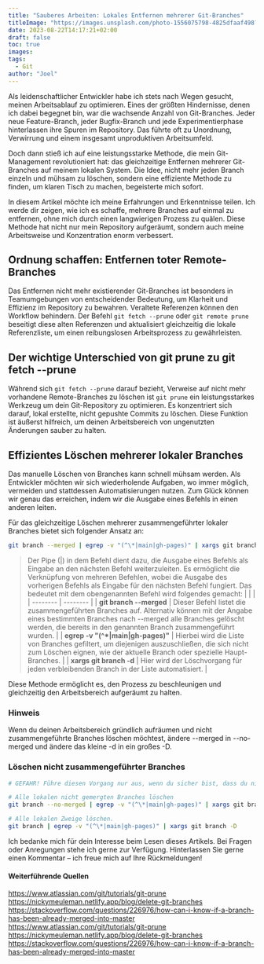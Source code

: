```yaml
---
title: "Sauberes Arbeiten: Lokales Entfernen mehrerer Git-Branches"
titleImage: "https://images.unsplash.com/photo-1556075798-4825dfaaf498?ixlib=rb-4.0.3&ixid=M3wxMjA3fDB8MHxwaG90by1wYWdlfHx8fGVufDB8fHx8fA%3D%3D&auto=format&fit=crop&w=2952&q=80"
date: 2023-08-22T14:17:21+02:00
draft: false
toc: true
images:
tags:
  - Git
author: "Joel"
---
```


Als leidenschaftlicher Entwickler habe ich stets nach Wegen gesucht, meinen Arbeitsablauf zu optimieren. Eines der größten Hindernisse, denen ich dabei begegnet bin, war die wachsende Anzahl von Git-Branches. Jeder neue Feature-Branch, jeder Bugfix-Branch und jede Experimentierphase hinterlassen ihre Spuren im Repository. Das führte oft zu Unordnung, Verwirrung und einem insgesamt unproduktiven Arbeitsumfeld.

Doch dann stieß ich auf eine leistungsstarke Methode, die mein Git-Management revolutioniert hat: das gleichzeitige Entfernen mehrerer Git-Branches auf meinem lokalen System. Die Idee, nicht mehr jeden Branch einzeln und mühsam zu löschen, sondern eine effiziente Methode zu finden, um klaren Tisch zu machen, begeisterte mich sofort.

In diesem Artikel möchte ich meine Erfahrungen und Erkenntnisse teilen. Ich werde dir zeigen, wie ich es schaffe, mehrere Branches auf einmal zu entfernen, ohne mich durch einen langwierigen Prozess zu quälen. Diese Methode hat nicht nur mein Repository aufgeräumt, sondern auch meine Arbeitsweise und Konzentration enorm verbessert.

## Ordnung schaffen: Entfernen toter Remote-Branches

Das Entfernen nicht mehr existierender Git-Branches ist besonders in Teamumgebungen von entscheidender Bedeutung, um Klarheit und Effizienz im Repository zu bewahren. Veraltete Referenzen können den Workflow behindern. Der Befehl `git fetch --prune` oder `git remote prune` beseitigt diese alten Referenzen und aktualisiert gleichzeitig die lokale Referenzliste, um einen reibungslosen Arbeitsprozess zu gewährleisten.


## Der wichtige Unterschied von git prune zu git fetch --prune

Während sich `git fetch --prune` darauf bezieht, Verweise auf nicht mehr vorhandene Remote-Branches zu löschen ist `git prune` ein leistungsstarkes Werkzeug um dein Git-Repository zu optimieren. Es konzentriert sich darauf, lokal erstellte, nicht gepushte Commits zu löschen. Diese Funktion ist äußerst hilfreich, um deinen Arbeitsbereich von ungenutzten Änderungen sauber zu halten.

## Effizientes Löschen mehrerer lokaler Branches

Das manuelle Löschen von Branches kann schnell mühsam werden. Als Entwickler möchten wir sich wiederholende Aufgaben, wo immer möglich, vermeiden und stattdessen Automatisierungen nutzen. Zum Glück können wir genau das erreichen, indem wir die Ausgabe eines Befehls in einen anderen leiten.

Für das gleichzeitige Löschen mehrerer zusammengeführter lokaler Branches bietet sich folgender Ansatz an:

```sh
git branch --merged | egrep -v "(^\*|main|gh-pages)" | xargs git branch -d
```

> Der Pipe (|) in dem Befehl dient dazu, die Ausgabe eines Befehls als Eingabe an den nächsten Befehl weiterzuleiten.
> Es ermöglicht die Verknüpfung von mehreren Befehlen, wobei die Ausgabe des vorherigen Befehls als Eingabe für den nächsten Befehl fungiert. Das bedeutet mit dem obengenannten Befehl wird folgendes gemacht:
> | | |
> | -------- | -------- |
> | **git branch --merged**     | Dieser Befehl listet die zusammengeführten Branches auf. Alternativ können mit der Angabe eines bestimmten Branches nach --merged alle Branches gelöscht werden, die bereits in den genannten Branch zusammengeführt wurden.     |
> | **egrep -v "(^\*\|main\|gh-pages)"**     | Hierbei wird die Liste von Branches gefiltert, um diejenigen auszuschließen, die sich nicht zum Löschen eignen, wie der aktuelle Branch oder spezielle Haupt-Branches.     |
> | **xargs git branch -d**     | Hier wird der Löschvorgang für jeden verbleibenden Branch in der Liste automatisiert.     |

Diese Methode ermöglicht es, den Prozess zu beschleunigen und gleichzeitig den Arbeitsbereich aufgeräumt zu halten.

### Hinweis

Wenn du deinen Arbeitsbereich gründlich aufräumen und nicht zusammengeführte Branches löschen möchtest, ändere --merged in --no-merged und ändere das kleine -d in ein großes -D.

### Löschen nicht zusammengeführter Branches
```sh
# GEFAHR! Führe diesen Vorgang nur aus, wenn du sicher bist, dass du nicht gemergte Branches löschen willst.

# Alle lokalen nicht gemergten Branches löschen
git branch --no-merged | egrep -v "(^\*|main|gh-pages)" | xargs git branch -D

# Alle lokalen Zweige löschen.
git branch | egrep -v "(^\*|main|gh-pages)" | xargs git branch -D
```

Ich bedanke mich für dein Interesse beim Lesen dieses Artikels. Bei Fragen oder Anregungen stehe ich gerne zur Verfügung. Hinterlassen Sie gerne einen Kommentar – ich freue mich auf Ihre Rückmeldungen!

#### Weiterführende Quellen

https://www.atlassian.com/git/tutorials/git-prune<br />
https://nickymeuleman.netlify.app/blog/delete-git-branches<br />
https://stackoverflow.com/questions/226976/how-can-i-know-if-a-branch-has-been-already-merged-into-master<br />
https://www.atlassian.com/git/tutorials/git-prune<br />
https://nickymeuleman.netlify.app/blog/delete-git-branches<br />
https://stackoverflow.com/questions/226976/how-can-i-know-if-a-branch-has-been-already-merged-into-master
